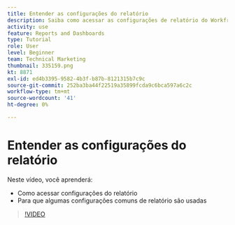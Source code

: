 ```yaml
---
title: Entender as configurações do relatório
description: Saiba como acessar as configurações de relatório do Workfront e usar algumas configurações de relatório comuns.
activity: use
feature: Reports and Dashboards
type: Tutorial
role: User
level: Beginner
team: Technical Marketing
thumbnail: 335159.png
kt: 8871
exl-id: ed4b3395-9582-4b3f-b87b-8121315b7c9c
source-git-commit: 252ba3ba44f22519a35899fcda9c6bca597a6c2c
workflow-type: tm+mt
source-wordcount: '41'
ht-degree: 0%

---
```


# Entender as configurações do relatório

Neste vídeo, você aprenderá:

* Como acessar configurações do relatório
* Para que algumas configurações comuns de relatório são usadas

>[!VIDEO](https://video.tv.adobe.com/v/335159/?quality=12)
